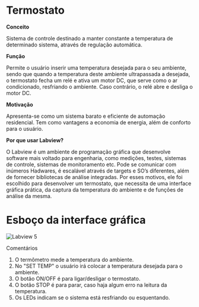 # Termostato

**Conceito**  

Sistema de controle destinado a manter constante a temperatura de determinado sistema, através de regulação automática.  

**Função**  

Permite o usuário inserir uma temperatura desejada para o seu ambiente, sendo que quando a temperatura deste ambiente ultrapassada a desejada, o termostato fecha um relé e ativa um motor DC, que serve como o ar condicionado, resfriando o ambiente. Caso contrário, o relé abre e desliga o motor DC.  

**Motivação**  

Apresenta-se como um sistema barato e eficiente de automação residencial. Tem como vantagens a economia de energia, além de conforto para o usuário.

**Por que usar Labview?**

O Labview é um ambiente de programação gráfica que desenvolve software mais voltado para engenharia, como medições, testes, sistemas de controle, sistemas de monitoramento etc. Pode se comunicar com inúmeros Hadwares, é escalável através de targets e SO’s diferentes, além de fornecer bibliotecas de análise integradas. Por esses motivos, ele foi escolhido para desenvolver um termostato, que necessita de uma interface gráfica prática, da captura da temperatura do ambiente e de funções de análise da mesma.

# Esboço da interface gráfica

![Labview 5](https://user-images.githubusercontent.com/48916663/59390002-65ffc980-8d46-11e9-8a21-1768ff5002e1.PNG)


 
Comentários

1. O termômetro mede a temperatura do ambiente.
2. No "SET TEMP" o usuário irá colocar a temperatura desejada para o ambiente.
3. O botão ON/OFF é para ligar/desligar o termostato.
4. O botão STOP é para parar, caso haja algum erro na leitura da temperatura.
5. Os LEDs indicam se o sistema está resfriando ou esquentando.
